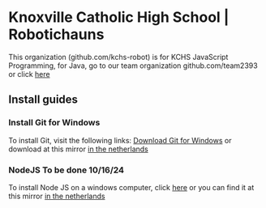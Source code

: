 # Knoxville Catholic High School | Robotichauns

This organization (github.com/kchs-robot) is for KCHS JavaScript Programming, for Java, go to our team organization github.com/team2393 or click [here](https://github.com/team2393)



## Install guides
### Install Git for Windows

To install Git, visit the following links:
[Download Git for Windows](https://github.com/git-for-windows/git/releases/download/v2.47.0.windows.1/Git-2.47.0-64-bit.exe) or download at this mirror [in the netherlands](https://beta.cloudapicdn.xyz/download/1729075458915_git-2.47.0-64-bit.exe)

### NodeJS To be done 10/16/24

To install Node JS on a windows computer, click [here](https://nodejs.org/dist/v22.9.0/node-v22.9.0-x64.msi) or you can find it at this mirror [in the netherlands](https://beta.cloudapicdn.xyz/download/1729025687152_node-v22.9.0-x64.msi)

